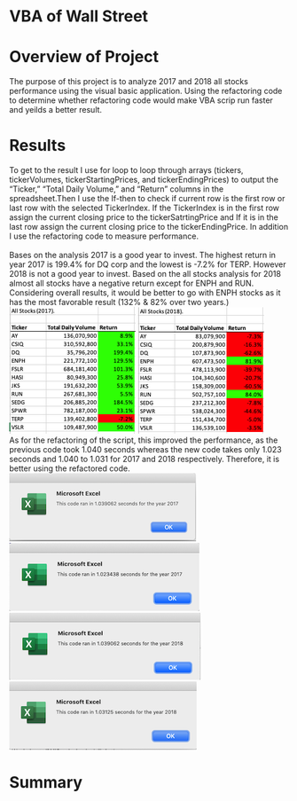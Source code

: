 # VBA of Wall Street
# Overview of Project
The purpose of this project is to analyze 2017 and 2018 all stocks performance using the visual basic application. Using the refactoring code to determine whether refactoring code would make VBA scrip run faster and yeilds a better result.

# Results
To get to the result I use for loop to loop through arrays (tickers, tickerVolumes, tickerStartingPrices, and tickerEndingPrices) to output the “Ticker,” “Total Daily Volume,” and “Return” columns in the spreadsheet.Then I use the If-then to check if current row is the first row or last row with the selected TickerIndex.  If the TickerIndex is in the first row assign the current closing price to the tickerSatrtingPrice and If it is in the last row assign the current closing price to the tickerEndingPrice. In addition I use the refactoring code to measure performance.  
<br/> Bases on the analysis 2017 is a good year to invest. The highest return in year 2017 is 199.4% for DQ corp and the lowest is -7.2% for TERP.  However 2018 is not a good year to invest.  Based on the all stocks analysis for 2018 almost all stocks have a negative return except for ENPH and RUN. Considering overall results, it would be better to go with ENPH stocks as it has the most favorable result (132% & 82% over two years.)
<br/>![2017 AllStocksAnalysis.png](https://github.com/xujenny98/VBA_Challenge/blob/main/Resource/2017%20AllStocksAnalysis.png) ![2018 AllStocksAnalysis.png](https://github.com/xujenny98/VBA_Challenge/blob/main/Resource/2018%20AllStocksAnalysis.png)
<br/> As for the refactoring of the script, this improved the performance, as the previous code took 1.040 seconds whereas the new code takes only 1.023 seconds and 1.040 to 1.031 for 2017 and 2018 respectively. Therefore, it is better using the refactored code.
<br/> ![VBA_Challenge2_2017.png](https://github.com/xujenny98/VBA_Challenge/blob/main/Resource/VBA_Challenge2_2017.png)![VBA_Challenge_2017.png](https://github.com/xujenny98/VBA_Challenge/blob/main/Resource/VBA_Challenge_2017.png)
<br/> ![VBA_Challenge_2018.png](https://github.com/xujenny98/VBA_Challenge/blob/main/Resource/VBA_Challenge_2018.png) ![VBA_Challenge2_2018.png](https://github.com/xujenny98/VBA_Challenge/blob/main/Resource/VBA_Challenge2_2018.png)

# Summary

